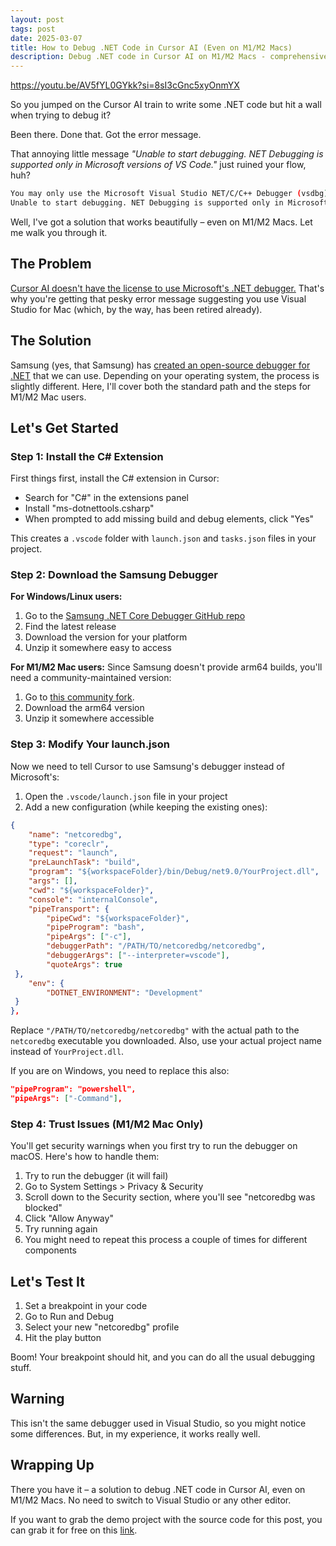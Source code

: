 ```yaml
---
layout: post
tags: post
date: 2025-03-07
title: How to Debug .NET Code in Cursor AI (Even on M1/M2 Macs)
description: Debug .NET code in Cursor AI on M1/M2 Macs - comprehensive setup guide using Samsung's open-source debugger alternative.
---
```


https://youtu.be/AV5fYL0GYkk?si=8sI3cGnc5xyOnmYX

So you jumped on the Cursor AI train to write some .NET code but hit a wall when trying to debug it? 

Been there. Done that. Got the error message.

That annoying little message *"Unable to start debugging. NET Debugging is supported only in Microsoft versions of VS Code."* just ruined your flow, huh?

```bash
You may only use the Microsoft Visual Studio NET/C/C++ Debugger (vsdbg) with Visual Studio Code, Visual Studio or Visual Studio for Mac software to help you develop and test your applications.
Unable to start debugging. NET Debugging is supported only in Microsoft versions of VS Code.
```

Well, I've got a solution that works beautifully – even on M1/M2 Macs. Let me walk you through it.

## The Problem

[Cursor AI doesn't have the license to use Microsoft's .NET debugger.](https://github.com/dotnet/core/issues/505) That's why you're getting that pesky error message suggesting you use Visual Studio for Mac (which, by the way, has been retired already).

## The Solution

Samsung (yes, that Samsung) has [created an open-source debugger for .NET](https://github.com/Samsung/netcoredbg) that we can use. Depending on your operating system, the process is slightly different. Here, I'll cover both the standard path and the steps for M1/M2 Mac users.

## Let's Get Started

### Step 1: Install the C# Extension

First things first, install the C# extension in Cursor:
- Search for "C#" in the extensions panel
- Install "ms-dotnettools.csharp"
- When prompted to add missing build and debug elements, click "Yes"

This creates a `.vscode` folder with `launch.json` and `tasks.json` files in your project.

### Step 2: Download the Samsung Debugger

**For Windows/Linux users:**
1. Go to the [Samsung .NET Core Debugger GitHub repo](https://github.com/Samsung/netcoredbg)
2. Find the latest release
3. Download the version for your platform
4. Unzip it somewhere easy to access

**For M1/M2 Mac users:**
Since Samsung doesn't provide arm64 builds, you'll need a community-maintained version:
1. Go to [this community fork](https://github.com/Cliffback/netcoredbg-macOS-arm64.nvim/releases).
2. Download the arm64 version
3. Unzip it somewhere accessible

### Step 3: Modify Your launch.json

Now we need to tell Cursor to use Samsung's debugger instead of Microsoft's:

1. Open the `.vscode/launch.json` file in your project
2. Add a new configuration (while keeping the existing ones):

```json
{
    "name": "netcoredbg",
    "type": "coreclr",
    "request": "launch",
    "preLaunchTask": "build",
    "program": "${workspaceFolder}/bin/Debug/net9.0/YourProject.dll",
    "args": [],
    "cwd": "${workspaceFolder}",
    "console": "internalConsole",
    "pipeTransport": {
        "pipeCwd": "${workspaceFolder}",
        "pipeProgram": "bash",
        "pipeArgs": ["-c"],
        "debuggerPath": "/PATH/TO/netcoredbg/netcoredbg",
        "debuggerArgs": ["--interpreter=vscode"],
        "quoteArgs": true
 },
    "env": {
        "DOTNET_ENVIRONMENT": "Development"
 }
},
```

Replace `"/PATH/TO/netcoredbg/netcoredbg"` with the actual path to the `netcoredbg` executable you downloaded.
Also, use your actual project name instead of `YourProject.dll`.

If you are on Windows, you need to replace this also:

```json
"pipeProgram": "powershell",
"pipeArgs": ["-Command"],
```

### Step 4: Trust Issues (M1/M2 Mac Only)

You'll get security warnings when you first try to run the debugger on macOS. Here's how to handle them:

1. Try to run the debugger (it will fail)
2. Go to System Settings > Privacy & Security
3. Scroll down to the Security section, where you'll see "netcoredbg was blocked"
4. Click "Allow Anyway"
5. Try running again
6. You might need to repeat this process a couple of times for different components

## Let's Test It
1. Set a breakpoint in your code
2. Go to Run and Debug
3. Select your new "netcoredbg" profile
4. Hit the play button

Boom! Your breakpoint should hit, and you can do all the usual debugging stuff.

## Warning

This isn't the same debugger used in Visual Studio, so you might notice some differences. But, in my experience, it works really well.

## Wrapping Up

There you have it – a solution to debug .NET code in Cursor AI, even on M1/M2 Macs. No need to switch to Visual Studio or any other editor.

If you want to grab the demo project with the source code for this post, you can grab it for free on this [link](https://guiferreira.kit.com/080b535a6e).
